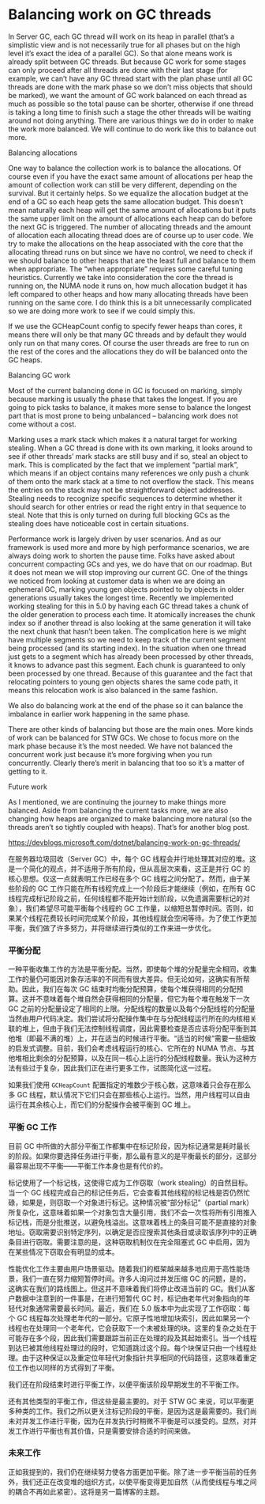 <h1>Balancing work on GC threads</h1>

In Server GC, each GC thread will work on its heap in parallel (that’s a simplistic view and is not necessarily true for all phases but on the high level it’s exact the idea of a parallel GC). So that alone means work is already split between GC threads. But because GC work for some stages can only proceed after all threads are done with their last stage (for example, we can’t have any GC thread start with the plan phase until all GC threads are done with the mark phase so we don’t miss objects that should be marked), we want the amount of GC work balanced on each thread as much as possible so the total pause can be shorter, otherwise if one thread is taking a long time to finish such a stage the other threads will be waiting around not doing anything. There are various things we do in order to make the work more balanced. We will continue to do work like this to balance out more.

Balancing allocations

One way to balance the collection work is to balance the allocations. Of course even if you have the exact same amount of allocations per heap the amount of collection work can still be very different, depending on the survival. But it certainly helps. So we equalize the allocation budget at the end of a GC so each heap gets the same allocation budget. This doesn’t mean naturally each heap will get the same amount of allocations but it puts the same upper limit on the amount of allocations each heap can do before the next GC is triggered. The number of allocating threads and the amount of allocation each allocating thread does are of course up to user code. We try to make the allocations on the heap associated with the core that the allocating thread runs on but since we have no control, we need to check if we should balance to other heaps that are the least full and balance to them when appropriate. The “when appropriate” requires some careful tuning heuristics. Currently we take into consideration the core the thread is running on, the NUMA node it runs on, how much allocation budget it has left compared to other heaps and how many allocating threads have been running on the same core. I do think this is a bit unnecessarily complicated so we are doing more work to see if we could simply this.

If we use the GCHeapCount config to specify fewer heaps than cores, it means there will only be that many GC threads and by default they would only run on that many cores. Of course the user threads are free to run on the rest of the cores and the allocations they do will be balanced onto the GC heaps.

Balancing GC work

Most of the current balancing done in GC is focused on marking, simply because marking is usually the phase that takes the longest. If you are going to pick tasks to balance, it makes more sense to balance the longest part that is most prone to being unbalanced – balancing work does not come without a cost.

Marking uses a mark stack which makes it a natural target for working stealing. When a GC thread is done with its own marking, it looks around to see if other threads’ mark stacks are still busy and if so, steal an object to mark. This is complicated by the fact that we implement “partial mark”, which means if an object contains many references we only push a chunk of them onto the mark stack at a time to not overflow the stack. This means the entries on the stack may not be straightforward object addresses. Stealing needs to recognize specific sequences to determine whether it should search for other entries or read the right entry in that sequence to steal. Note that this is only turned on during full blocking GCs as the stealing does have noticeable cost in certain situations.

Performance work is largely driven by user scenarios. And as our framework is used more and more by high performance scenarios, we are always doing work to shorten the pause time. Folks have asked about concurrent compacting GCs and yes, we do have that on our roadmap. But it does not mean we will stop improving our current GC. One of the things we noticed from looking at customer data is when we are doing an ephemeral GC, marking young gen objects pointed to by objects in older generations usually takes the longest time. Recently we implemented working stealing for this in 5.0 by having each GC thread takes a chunk of the older generation to process each time. It atomically increases the chunk index so if another thread is also looking at the same generation it will take the next chunk that hasn’t been taken. The complication here is we might have multiple segments so we need to keep track of the current segment being processed (and its starting index). In the situation when one thread just gets to a segment which has already been processed by other threads, it knows to advance past this segment. Each chunk is guaranteed to only been processed by one thread. Because of this guarantee and the fact that relocating pointers to young gen objects shares the same code path, it means this relocation work is also balanced in the same fashion.

We also do balancing work at the end of the phase so it can balance the imbalance in earlier work happening in the same phase.

There are other kinds of balancing but those are the main ones. More kinds of work can be balanced for STW GCs. We chose to focus more on the mark phase because it’s the most needed. We have not balanced the concurrent work just because it’s more forgiving when you run concurrently. Clearly there’s merit in balancing that too so it’s a matter of getting to it.

Future work

As I mentioned, we are continuing the journey to make things more balanced. Aside from balancing the current tasks more, we are also changing how heaps are organized to make balancing more natural (so the threads aren’t so tightly coupled with heaps). That’s for another blog post.

https://devblogs.microsoft.com/dotnet/balancing-work-on-gc-threads/

在服务器垃圾回收（Server GC）中，每个 GC 线程会并行地处理其对应的堆。这是一个简化的观点，并不适用于所有阶段，但从高层次来看，这正是并行 GC 的核心思想。仅这一点就表明工作已经在多个 GC 线程之间分配了。然而，由于某些阶段的 GC 工作只能在所有线程完成上一个阶段后才能继续（例如，在所有 GC 线程完成标记阶段之前，任何线程都不能开始计划阶段，以免遗漏需要标记的对象），我们希望尽可能平衡每个线程的 GC 工作量，以缩短总暂停时间。否则，如果某个线程花费较长时间完成某个阶段，其他线程就会空闲等待。为了使工作更加平衡，我们做了许多努力，并将继续进行类似的工作来进一步优化。

### 平衡分配

一种平衡收集工作的方法是平衡分配。当然，即使每个堆的分配量完全相同，收集工作的量仍可能因对象存活率的不同而有很大差异。但无论如何，这确实有所帮助。因此，我们在每次 GC 结束时均衡分配预算，使每个堆获得相同的分配预算。这并不意味着每个堆自然会获得相同的分配量，但它为每个堆在触发下一次 GC 之前的分配量设定了相同的上限。分配线程的数量以及每个分配线程的分配量当然由用户代码决定。我们尝试将分配操作集中在与分配线程运行所在的内核相关联的堆上，但由于我们无法控制线程调度，因此需要检查是否应该将分配平衡到其他堆（即最不满的堆）上，并在适当的时候进行平衡。“适当的时候”需要一些细致的启发式调整。目前，我们会考虑线程运行的核心、它所在的 NUMA 节点、与其他堆相比剩余的分配预算，以及在同一核心上运行的分配线程数量。我认为这种方法有些过于复杂，因此我们正在进行更多工作，试图简化这一过程。

如果我们使用 `GCHeapCount` 配置指定的堆数少于核心数，这意味着只会存在那么多 GC 线程，默认情况下它们只会在那些核心上运行。当然，用户线程可以自由运行在其余核心上，而它们的分配操作会被平衡到 GC 堆上。

### 平衡 GC 工作

目前 GC 中所做的大部分平衡工作都集中在标记阶段，因为标记通常是耗时最长的阶段。如果你要选择任务进行平衡，那么最有意义的是平衡最长的部分，这部分最容易出现不平衡——平衡工作本身也是有代价的。

标记使用了一个标记栈，这使得它成为工作窃取（work stealing）的自然目标。当一个 GC 线程完成自己的标记任务后，它会查看其他线程的标记栈是否仍然忙碌，如果是，则窃取一个对象进行标记。这种情况被“部分标记”（partial mark）所复杂化，这意味着如果一个对象包含大量引用，我们不会一次性将所有引用推入标记栈，而是分批推送，以避免栈溢出。这意味着栈上的条目可能不是直接的对象地址。窃取需要识别特定序列，以确定是否应搜索其他条目或读取该序列中的正确条目进行窃取。需要注意的是，这种窃取机制仅在完全阻塞式 GC 中启用，因为在某些情况下窃取会有明显的成本。

性能优化工作主要由用户场景驱动。随着我们的框架越来越多地应用于高性能场景，我们一直在努力缩短暂停时间。许多人询问过并发压缩 GC 的问题，是的，这确实在我们的路线图上。但这并不意味着我们将停止改进当前的 GC。我们从客户数据中注意到的一件事是，在进行短暂代 GC 时，标记由老年代对象指向的年轻代对象通常需要最长时间。最近，我们在 5.0 版本中为此实现了工作窃取：每个 GC 线程每次处理老年代的一部分。它原子性地增加块索引，因此如果另一个线程也在处理同一个老年代，它会获取下一个未被处理的块。这里的复杂之处在于可能存在多个段，因此我们需要跟踪当前正在处理的段及其起始索引。当一个线程到达已被其他线程处理过的段时，它知道跳过这个段。每个块保证只由一个线程处理。由于这种保证以及重定位年轻代对象指针共享相同的代码路径，这意味着重定位工作也以同样的方式得到了平衡。

我们还在阶段结束时进行平衡工作，以便平衡该阶段早期发生的不平衡工作。

还有其他类型的平衡工作，但这些是最主要的。对于 STW GC 来说，可以平衡更多种类的工作。我们之所以更关注标记阶段的平衡，是因为这是最需要的。我们尚未对并发工作进行平衡，因为在并发执行时稍微不平衡是可以接受的。显然，对并发工作进行平衡也有其价值，只是需要安排合适的时间来做。

### 未来工作

正如我提到的，我们仍在继续努力使各方面更加平衡。除了进一步平衡当前的任务外，我们还正在改变堆的组织方式，以使平衡变得更加自然（从而使线程与堆之间的耦合不再如此紧密）。这将是另一篇博客的主题。